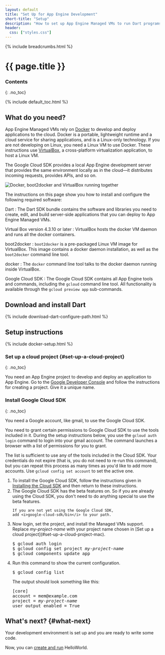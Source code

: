```yaml
---
layout: default
title: "Set Up for App Engine Development"
short-title: "Setup"
description: "How to set up App Engine Managed VMs to run Dart programs."
header:
  css: ["styles.css"]
---
```


{% include breadcrumbs.html %}

# {{ page.title }}

### Contents
{: .no_toc}

{% include default_toc.html %}

## What do you need?

App Engine Managed VMs rely on [Docker](https://www.docker.io)
to develop and deploy applications to the cloud.
Docker is a portable, lightweight runtime and a cloud service for sharing
applications, and is a Linux-only technology.
If you are not developing on Linux, you need a Linux VM to use Docker.
These instructions use
[VirtualBox](https://www.virtualbox.org/), a cross-platform virtualization
application, to host a Linux VM.

The Google Cloud SDK provides a local App Engine development server
that provides the same environment locally as in the cloud&mdash;it
distributes incoming requests, provides APIs, and so on.

<img src="images/insidevirtualbox.png" style="display:block;margin: 0 auto;" alt="Docker, boot2docker and VirtualBox running together">

The instructions on this page show you how to install and configure
the following required software:

Dart
: The Dart SDK bundle contains the software
  and libraries you need to create, edit,
  and build server-side applications that
  you can deploy to App Engine Managed VMs.

Virtual Box version 4.3.10 or later
: VirtualBox hosts the docker VM daemon
  and runs all the docker containers.

boot2docker
: `boot2docker` is a pre-packaged Linux VM image for 
  VirtualBox. This image contains a docker daemon installation,
  as well as the `boot2docker` command line tool.

docker
: The `docker` command line tool talks to the docker
  daemon running inside VirtualBox.

Google Cloud SDK
: The Google Cloud SDK contains all App Engine tools and
  commands, including the `gcloud` command line tool. All functionality is
  available through the `gcloud preview app` sub-commands.

## Download and install Dart

{% include download-dart-configure-path.html %}

## Setup instructions

{% include docker-setup.html %}

### Set up a cloud project {#set-up-a-cloud-project}
{: .no_toc}

You need an App Engine project to develop and deploy
an application to App Engine.
Go to the <a href="https://console.developers.google.com">Google Developer
Console</a> and follow the instructions for creating a project.
Give it a unique name.

### Install Google Cloud SDK
{: .no_toc}

You need a Google account, like gmail, to use the Google Cloud SDK.

You need to grant certain permissions to Google Cloud SDK
to use the tools included in it.
During the setup instructions below,
you use the `gcloud auth login` command to login into your gmail account.
The command launches a browser with a list of permissions
for you to grant.

The list is sufficient to use any of the tools included in the Cloud SDK.
Your credentials do not expire (that is, you do not need to re-run this
command), but you can repeat this process as many times as you'd like to
add more accounts.  Use `gcloud config set account` to set the active one.

<ol markdown="1">
  <li>To install the Google Cloud SDK, follow the instructions
    given in <a href="https://cloud.google.com/sdk/#Quick_Start">Installing
    the Cloud SDK</a> and then return to these instructions.
  </li>
  <li>
    The Google Cloud SDK has the beta features on.
    So if you are already using the Cloud SDK,
    you don't need to do anything special to use the beta features.

    If you are not yet using the Google Cloud SDK,
    add <i>google-cloud-sdk/bin</i> to your path.
  </li>
  <li markdown="1"> Now login, set the project,
    and install the Managed VMs support.
    Replace <i>my-project-name</i> with your project name chosen
    in [Set up a cloud project](#set-up-a-cloud-project-mac).

<pre>
$ gcloud auth login
$ gcloud config set project <i>my-project-name</i>
$ gcloud components update app
</pre>
  </li>
  <li> Run this command to show the current configuration.
<pre>
$ gcloud config list
</pre>
The output should look something like this:
<pre>
[core]
account = mem@example.com
project = <i>my-project-name</i>
user_output_enabled = True
</pre>
  </li>
</ol>

## What's next? {#what-next}

Your development environment is set up
and you are ready to write some code.

<p>Now, you can 
  <a href="run.html">create and run</a> HelloWorld.

